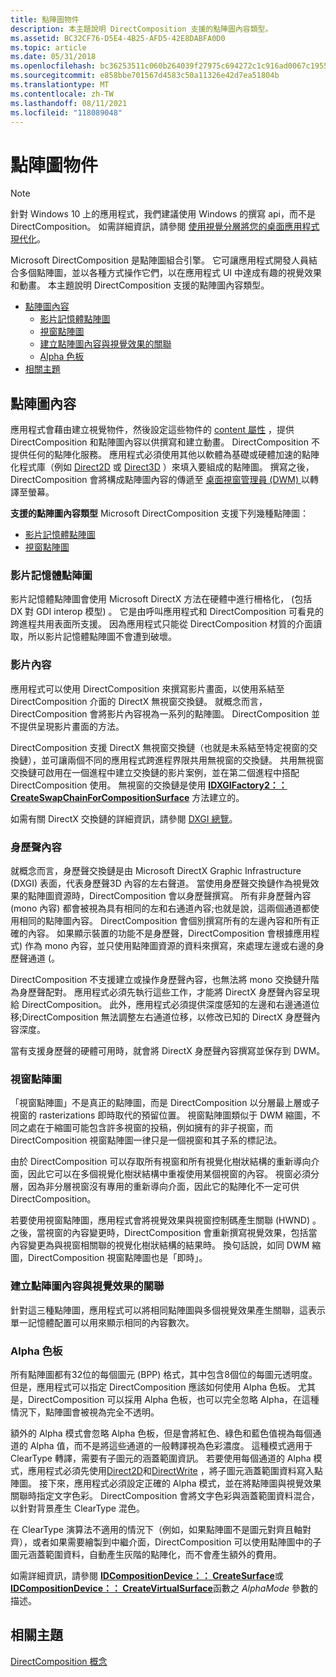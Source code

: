 ```yaml
---
title: 點陣圖物件
description: 本主題說明 DirectComposition 支援的點陣圖內容類型。
ms.assetid: BC32CF76-D5E4-4B25-AFD5-42E8DABFA0D0
ms.topic: article
ms.date: 05/31/2018
ms.openlocfilehash: bc36253511c060b264039f27975c694272c1c916ad0067c1955fd02f00553d6d
ms.sourcegitcommit: e858bbe701567d4583c50a11326e42d7ea51804b
ms.translationtype: MT
ms.contentlocale: zh-TW
ms.lasthandoff: 08/11/2021
ms.locfileid: "118089048"
---
```

# <a name="bitmap-objects"></a>點陣圖物件

> [!NOTE]
> 針對 Windows 10 上的應用程式，我們建議使用 Windows 的撰寫 api，而不是 DirectComposition。 如需詳細資訊，請參閱 [使用視覺分層將您的桌面應用程式現代化](/windows/uwp/composition/visual-layer-in-desktop-apps)。

Microsoft DirectComposition 是點陣圖組合引擎。 它可讓應用程式開發人員結合多個點陣圖，並以各種方式操作它們，以在應用程式 UI 中達成有趣的視覺效果和動畫。 本主題說明 DirectComposition 支援的點陣圖內容類型。

-   [點陣圖內容](#bitmap-content)
    -   [影片記憶體點陣圖](#video-memory-bitmaps)
    -   [視窗點陣圖](#window-bitmaps)
    -   [建立點陣圖內容與視覺效果的關聯](#associating-bitmap-content-with-a-visual)
    -   [Alpha 色板](#alpha-channel)
-   [相關主題](#related-topics)

## <a name="bitmap-content"></a>點陣圖內容

應用程式會藉由建立視覺物件，然後設定這些物件的 [content 屬性](basic-concepts.md) ，提供 DirectComposition 和點陣圖內容以供撰寫和建立動畫。 DirectComposition 不提供任何的點陣化服務。 應用程式必須使用其他以軟體為基礎或硬體加速的點陣化程式庫（例如 [Direct2D](../direct2d/direct2d-portal.md) 或 [Direct3D](/windows/desktop/direct3d11/atoc-dx-graphics-direct3d-11) ）來填入要組成的點陣圖。 撰寫之後，DirectComposition 會將構成點陣圖內容的傳遞至 [桌面視窗管理員 (DWM) ](/windows/desktop/dwm/dwm-overview) 以轉譯至螢幕。

**支援的點陣圖內容類型** Microsoft DirectComposition 支援下列幾種點陣圖：

-   [影片記憶體點陣圖](#video-memory-bitmaps)
-   [視窗點陣圖](#window-bitmaps)

### <a name="video-memory-bitmaps"></a>影片記憶體點陣圖

影片記憶體點陣圖會使用 Microsoft DirectX 方法在硬體中進行柵格化， (包括 DX 對 GDI interop 模型) 。 它是由呼叫應用程式和 DirectComposition 可看見的跨進程共用表面所支援。 因為應用程式只能從 DirectComposition 材質的介面讀取，所以影片記憶體點陣圖不會遭到破壞。

### <a name="video-content"></a>影片內容

應用程式可以使用 DirectComposition 來撰寫影片畫面，以使用系結至 DirectComposition 介面的 DirectX 無視窗交換鏈。 就概念而言，DirectComposition 會將影片內容視為一系列的點陣圖。 DirectComposition 並不提供呈現影片畫面的方法。

DirectComposition 支援 DirectX 無視窗交換鏈（也就是未系結至特定視窗的交換鏈），並可讓兩個不同的應用程式跨進程界限共用無視窗的交換鏈。 共用無視窗交換鏈可啟用在一個進程中建立交換鏈的影片案例，並在第二個進程中搭配 DirectComposition 使用。 無視窗的交換鏈是使用 [**IDXGIFactory2：： CreateSwapChainForCompositionSurface**](/windows/desktop/api/dxgi1_2/nf-dxgi1_2-idxgifactory2-createswapchainforcomposition) 方法建立的。

如需有關 DirectX 交換鏈的詳細資訊，請參閱 [DXGI 總覽](/windows/desktop/direct3ddxgi/d3d10-graphics-programming-guide-dxgi)。

### <a name="stereo-content"></a>身歷聲內容

就概念而言，身歷聲交換鏈是由 Microsoft DirectX Graphic Infrastructure (DXGI) 表面，代表身歷聲3D 內容的左右聲道。 當使用身歷聲交換鏈作為視覺效果的點陣圖資源時，DirectComposition 會以身歷聲撰寫。 所有非身歷聲內容 (mono 內容) 都會被視為具有相同的左和右通道內容;也就是說，這兩個通道都使用相同的點陣圖內容。 DirectComposition 會個別撰寫所有的左邊內容和所有正確的內容。 如果顯示裝置的功能不是身歷聲，DirectComposition 會根據應用程式) 作為 mono 內容，並只使用點陣圖資源的資料來撰寫，來處理左邊或右邊的身歷聲通道 (。

DirectComposition 不支援建立或操作身歷聲內容，也無法將 mono 交換鏈升階為身歷聲配對。 應用程式必須先執行這些工作，才能將 DirectX 身歷聲內容呈現給 DirectComposition。 此外，應用程式必須提供深度感知的左邊和右邊通道位移;DirectComposition 無法調整左右通道位移，以修改已知的 DirectX 身歷聲內容深度。

當有支援身歷聲的硬體可用時，就會將 DirectX 身歷聲內容撰寫並保存到 DWM。

### <a name="window-bitmaps"></a>視窗點陣圖

「視窗點陣圖」不是真正的點陣圖，而是 DirectComposition 以分層最上層或子視窗的 rasterizations 即時取代的預留位置。 視窗點陣圖類似于 DWM 縮圖，不同之處在于縮圖可能包含許多視窗的投稿，例如擁有的非子視窗，而 DirectComposition 視窗點陣圖一律只是一個視窗和其子系的標記法。

由於 DirectComposition 可以存取所有視窗和所有視覺化樹狀結構的重新導向介面，因此它可以在多個視覺化樹狀結構中重複使用某個視窗的內容。 視窗必須分層，因為非分層視窗沒有專用的重新導向介面，因此它的點陣化不一定可供 DirectComposition。

若要使用視窗點陣圖，應用程式會將視覺效果與視窗控制碼產生關聯 (HWND) 。 之後，當視窗的內容變更時，DirectComposition 會重新撰寫視覺效果，包括當內容變更為與視窗相關聯的視覺化樹狀結構的結果時。 換句話說，如同 DWM 縮圖，DirectComposition 視窗點陣圖也是「即時」。

### <a name="associating-bitmap-content-with-a-visual"></a>建立點陣圖內容與視覺效果的關聯

針對這三種點陣圖，應用程式可以將相同點陣圖與多個視覺效果產生關聯，這表示單一記憶體配置可以用來顯示相同的內容數次。

### <a name="alpha-channel"></a>Alpha 色板

所有點陣圖都有32位的每個圖元 (BPP) 格式，其中包含8個位的每圖元透明度。 但是，應用程式可以指定 DirectComposition 應該如何使用 Alpha 色板。 尤其是，DirectComposition 可以採用 Alpha 色板，也可以完全忽略 Alpha，在這種情況下，點陣圖會被視為完全不透明。

額外的 Alpha 模式會忽略 Alpha 色板，但是會將紅色、綠色和藍色值視為每個通道的 Alpha 值，而不是將這些通道的一般轉譯視為色彩濃度。 這種模式適用于 ClearType 轉譯，需要有子圖元的涵蓋範圍資訊。 若要使用每個通道的 Alpha 模式，應用程式必須先使用[Direct2D](../direct2d/direct2d-portal.md)和[DirectWrite](/windows/desktop/DirectWrite/direct-write-portal) ，將子圖元涵蓋範圍資料寫入點陣圖。 接下來，應用程式必須設定正確的 Alpha 模式，並在將點陣圖與視覺效果關聯時指定文字色彩。 DirectComposition 會將文字色彩與涵蓋範圍資料混合，以針對背景產生 ClearType 混色。

在 ClearType 演算法不適用的情況下（例如，如果點陣圖不是圖元對齊且軸對齊），或者如果需要繪製到中繼介面，DirectComposition 可以使用點陣圖中的子圖元涵蓋範圍資料，自動產生灰階的點陣化，而不會產生額外的費用。

如需詳細資訊，請參閱 [**IDCompositionDevice：： CreateSurface**](/windows/win32/api/dcomp/nf-dcomp-idcompositiondevice-createsurface)或 [**IDCompositionDevice：： CreateVirtualSurface**](/windows/win32/api/dcomp/nf-dcomp-idcompositiondevice-createvirtualsurface)函數之 *AlphaMode* 參數的描述。

## <a name="related-topics"></a>相關主題

<dl> <dt>

[DirectComposition 概念](directcomposition-concepts.md)
</dt> </dl>

 

 